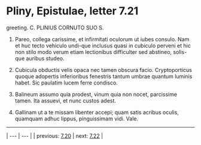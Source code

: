 # Pliny, Epistulae, letter 7.21

greeting. C. PLINIUS CORNUTO SUO S.



1. Pareo, collega carissime, et infirmitati oculorum ut iubes consulo. Nam et huc tecto vehiculo undi-que inclusus quasi in cubiculo perveni et hic non stilo modo verum etiam lectionibus difficulter sed abstineo, solis-que auribus studeo.



2. Cubicula obductis velis opaca nec tamen obscura facio. Cryptoporticus quoque adopertis inferioribus fenestris tantum umbrae quantum luminis habet. Sic paulatim lucem ferre condisco.



3. Balineum assumo quia prodest, vinum quia non nocet, parcissime tamen. Ita assuevi, et nunc custos adest.



4. Gallinam ut a te missam libenter accepi; quam satis acribus oculis, quamquam adhuc lippus, pinguissimam vidi. Vale.



---

| --- | --- |
| previous: [7.20](../7.20/) | next: [7.22](../7.22/) |